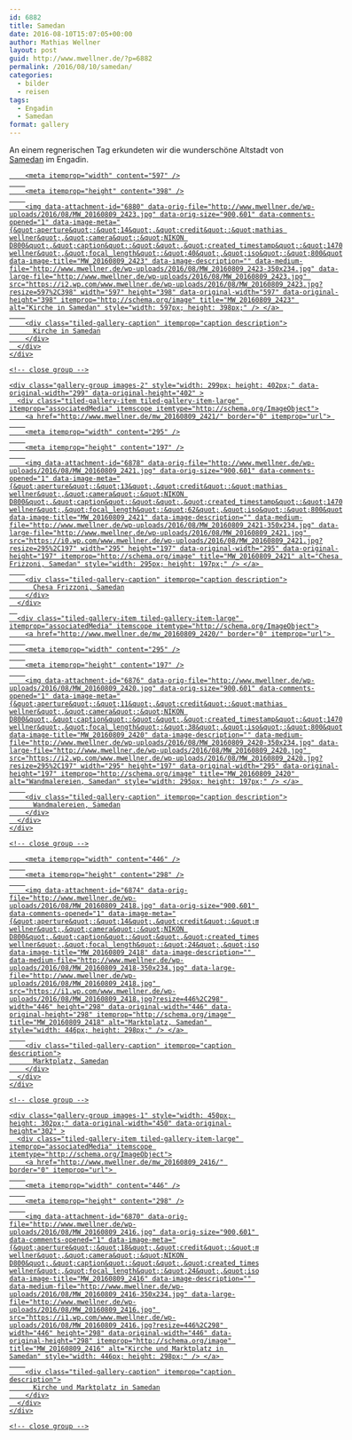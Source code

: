 ```yaml
---
id: 6882
title: Samedan
date: 2016-08-10T15:07:05+00:00
author: Mathias Wellner
layout: post
guid: http://www.mwellner.de/?p=6882
permalink: /2016/08/10/samedan/
categories:
  - bilder
  - reisen
tags:
  - Engadin
  - Samedan
format: gallery
---
```

An einem regnerischen Tag erkundeten wir die wunderschöne Altstadt von <a href="https://de.wikipedia.org/wiki/Samedan" title="Samedan" target="_blank">Samedan</a> im Engadin. 

<div class="tiled-gallery type-rectangular tiled-gallery-unresized" data-original-width="900" data-carousel-extra='{&quot;blog_id&quot;:1,&quot;permalink&quot;:&quot;http:\/\/www.mwellner.de\/2016\/08\/10\/samedan\/&quot;,&quot;likes_blog_id&quot;:&quot;9056871&quot;}' itemscope itemtype="http://schema.org/ImageGallery" >
  <div class="gallery-row" style="width: 900px; height: 402px;" data-original-width="900" data-original-height="402" >
    <div class="gallery-group images-1" style="width: 601px; height: 402px;" data-original-width="601" data-original-height="402" >
      <div class="tiled-gallery-item tiled-gallery-item-large" itemprop="associatedMedia" itemscope itemtype="http://schema.org/ImageObject">
        <a href="http://www.mwellner.de/mw_20160809_2423/" border="0" itemprop="url"> 
        
        <meta itemprop="width" content="597" />
        
        <meta itemprop="height" content="398" />
        
        <img data-attachment-id="6880" data-orig-file="http://www.mwellner.de/wp-uploads/2016/08/MW_20160809_2423.jpg" data-orig-size="900,601" data-comments-opened="1" data-image-meta="{&quot;aperture&quot;:&quot;14&quot;,&quot;credit&quot;:&quot;mathias wellner&quot;,&quot;camera&quot;:&quot;NIKON D800&quot;,&quot;caption&quot;:&quot;&quot;,&quot;created_timestamp&quot;:&quot;1470740203&quot;,&quot;copyright&quot;:&quot;mathias wellner&quot;,&quot;focal_length&quot;:&quot;40&quot;,&quot;iso&quot;:&quot;800&quot;,&quot;shutter_speed&quot;:&quot;0.00125&quot;,&quot;title&quot;:&quot;&quot;,&quot;orientation&quot;:&quot;0&quot;}" data-image-title="MW_20160809_2423" data-image-description="" data-medium-file="http://www.mwellner.de/wp-uploads/2016/08/MW_20160809_2423-350x234.jpg" data-large-file="http://www.mwellner.de/wp-uploads/2016/08/MW_20160809_2423.jpg" src="https://i2.wp.com/www.mwellner.de/wp-uploads/2016/08/MW_20160809_2423.jpg?resize=597%2C398" width="597" height="398" data-original-width="597" data-original-height="398" itemprop="http://schema.org/image" title="MW_20160809_2423" alt="Kirche in Samedan" style="width: 597px; height: 398px;" /> </a> 
        
        <div class="tiled-gallery-caption" itemprop="caption description">
          Kirche in Samedan
        </div>
      </div>
    </div>
    
    <!-- close group -->
    
    <div class="gallery-group images-2" style="width: 299px; height: 402px;" data-original-width="299" data-original-height="402" >
      <div class="tiled-gallery-item tiled-gallery-item-large" itemprop="associatedMedia" itemscope itemtype="http://schema.org/ImageObject">
        <a href="http://www.mwellner.de/mw_20160809_2421/" border="0" itemprop="url"> 
        
        <meta itemprop="width" content="295" />
        
        <meta itemprop="height" content="197" />
        
        <img data-attachment-id="6878" data-orig-file="http://www.mwellner.de/wp-uploads/2016/08/MW_20160809_2421.jpg" data-orig-size="900,601" data-comments-opened="1" data-image-meta="{&quot;aperture&quot;:&quot;13&quot;,&quot;credit&quot;:&quot;mathias wellner&quot;,&quot;camera&quot;:&quot;NIKON D800&quot;,&quot;caption&quot;:&quot;&quot;,&quot;created_timestamp&quot;:&quot;1470740161&quot;,&quot;copyright&quot;:&quot;mathias wellner&quot;,&quot;focal_length&quot;:&quot;62&quot;,&quot;iso&quot;:&quot;800&quot;,&quot;shutter_speed&quot;:&quot;0.0015625&quot;,&quot;title&quot;:&quot;&quot;,&quot;orientation&quot;:&quot;0&quot;}" data-image-title="MW_20160809_2421" data-image-description="" data-medium-file="http://www.mwellner.de/wp-uploads/2016/08/MW_20160809_2421-350x234.jpg" data-large-file="http://www.mwellner.de/wp-uploads/2016/08/MW_20160809_2421.jpg" src="https://i0.wp.com/www.mwellner.de/wp-uploads/2016/08/MW_20160809_2421.jpg?resize=295%2C197" width="295" height="197" data-original-width="295" data-original-height="197" itemprop="http://schema.org/image" title="MW_20160809_2421" alt="Chesa Frizzoni, Samedan" style="width: 295px; height: 197px;" /> </a> 
        
        <div class="tiled-gallery-caption" itemprop="caption description">
          Chesa Frizzoni, Samedan
        </div>
      </div>
      
      <div class="tiled-gallery-item tiled-gallery-item-large" itemprop="associatedMedia" itemscope itemtype="http://schema.org/ImageObject">
        <a href="http://www.mwellner.de/mw_20160809_2420/" border="0" itemprop="url"> 
        
        <meta itemprop="width" content="295" />
        
        <meta itemprop="height" content="197" />
        
        <img data-attachment-id="6876" data-orig-file="http://www.mwellner.de/wp-uploads/2016/08/MW_20160809_2420.jpg" data-orig-size="900,601" data-comments-opened="1" data-image-meta="{&quot;aperture&quot;:&quot;11&quot;,&quot;credit&quot;:&quot;mathias wellner&quot;,&quot;camera&quot;:&quot;NIKON D800&quot;,&quot;caption&quot;:&quot;&quot;,&quot;created_timestamp&quot;:&quot;1470740116&quot;,&quot;copyright&quot;:&quot;mathias wellner&quot;,&quot;focal_length&quot;:&quot;38&quot;,&quot;iso&quot;:&quot;800&quot;,&quot;shutter_speed&quot;:&quot;0.002&quot;,&quot;title&quot;:&quot;&quot;,&quot;orientation&quot;:&quot;0&quot;}" data-image-title="MW_20160809_2420" data-image-description="" data-medium-file="http://www.mwellner.de/wp-uploads/2016/08/MW_20160809_2420-350x234.jpg" data-large-file="http://www.mwellner.de/wp-uploads/2016/08/MW_20160809_2420.jpg" src="https://i2.wp.com/www.mwellner.de/wp-uploads/2016/08/MW_20160809_2420.jpg?resize=295%2C197" width="295" height="197" data-original-width="295" data-original-height="197" itemprop="http://schema.org/image" title="MW_20160809_2420" alt="Wandmalereien, Samedan" style="width: 295px; height: 197px;" /> </a> 
        
        <div class="tiled-gallery-caption" itemprop="caption description">
          Wandmalereien, Samedan
        </div>
      </div>
    </div>
    
    <!-- close group -->
  </div>
  
  <!-- close row -->
  
  <div class="gallery-row" style="width: 900px; height: 302px;" data-original-width="900" data-original-height="302" >
    <div class="gallery-group images-1" style="width: 450px; height: 302px;" data-original-width="450" data-original-height="302" >
      <div class="tiled-gallery-item tiled-gallery-item-large" itemprop="associatedMedia" itemscope itemtype="http://schema.org/ImageObject">
        <a href="http://www.mwellner.de/mw_20160809_2418/" border="0" itemprop="url"> 
        
        <meta itemprop="width" content="446" />
        
        <meta itemprop="height" content="298" />
        
        <img data-attachment-id="6874" data-orig-file="http://www.mwellner.de/wp-uploads/2016/08/MW_20160809_2418.jpg" data-orig-size="900,601" data-comments-opened="1" data-image-meta="{&quot;aperture&quot;:&quot;14&quot;,&quot;credit&quot;:&quot;mathias wellner&quot;,&quot;camera&quot;:&quot;NIKON D800&quot;,&quot;caption&quot;:&quot;&quot;,&quot;created_timestamp&quot;:&quot;1470739959&quot;,&quot;copyright&quot;:&quot;mathias wellner&quot;,&quot;focal_length&quot;:&quot;24&quot;,&quot;iso&quot;:&quot;800&quot;,&quot;shutter_speed&quot;:&quot;0.00125&quot;,&quot;title&quot;:&quot;&quot;,&quot;orientation&quot;:&quot;0&quot;}" data-image-title="MW_20160809_2418" data-image-description="" data-medium-file="http://www.mwellner.de/wp-uploads/2016/08/MW_20160809_2418-350x234.jpg" data-large-file="http://www.mwellner.de/wp-uploads/2016/08/MW_20160809_2418.jpg" src="https://i1.wp.com/www.mwellner.de/wp-uploads/2016/08/MW_20160809_2418.jpg?resize=446%2C298" width="446" height="298" data-original-width="446" data-original-height="298" itemprop="http://schema.org/image" title="MW_20160809_2418" alt="Marktplatz, Samedan" style="width: 446px; height: 298px;" /> </a> 
        
        <div class="tiled-gallery-caption" itemprop="caption description">
          Marktplatz, Samedan
        </div>
      </div>
    </div>
    
    <!-- close group -->
    
    <div class="gallery-group images-1" style="width: 450px; height: 302px;" data-original-width="450" data-original-height="302" >
      <div class="tiled-gallery-item tiled-gallery-item-large" itemprop="associatedMedia" itemscope itemtype="http://schema.org/ImageObject">
        <a href="http://www.mwellner.de/mw_20160809_2416/" border="0" itemprop="url"> 
        
        <meta itemprop="width" content="446" />
        
        <meta itemprop="height" content="298" />
        
        <img data-attachment-id="6870" data-orig-file="http://www.mwellner.de/wp-uploads/2016/08/MW_20160809_2416.jpg" data-orig-size="900,601" data-comments-opened="1" data-image-meta="{&quot;aperture&quot;:&quot;18&quot;,&quot;credit&quot;:&quot;mathias wellner&quot;,&quot;camera&quot;:&quot;NIKON D800&quot;,&quot;caption&quot;:&quot;&quot;,&quot;created_timestamp&quot;:&quot;1470739938&quot;,&quot;copyright&quot;:&quot;mathias wellner&quot;,&quot;focal_length&quot;:&quot;24&quot;,&quot;iso&quot;:&quot;800&quot;,&quot;shutter_speed&quot;:&quot;0.0008&quot;,&quot;title&quot;:&quot;&quot;,&quot;orientation&quot;:&quot;0&quot;}" data-image-title="MW_20160809_2416" data-image-description="" data-medium-file="http://www.mwellner.de/wp-uploads/2016/08/MW_20160809_2416-350x234.jpg" data-large-file="http://www.mwellner.de/wp-uploads/2016/08/MW_20160809_2416.jpg" src="https://i1.wp.com/www.mwellner.de/wp-uploads/2016/08/MW_20160809_2416.jpg?resize=446%2C298" width="446" height="298" data-original-width="446" data-original-height="298" itemprop="http://schema.org/image" title="MW_20160809_2416" alt="Kirche und Marktplatz in Samedan" style="width: 446px; height: 298px;" /> </a> 
        
        <div class="tiled-gallery-caption" itemprop="caption description">
          Kirche und Marktplatz in Samedan
        </div>
      </div>
    </div>
    
    <!-- close group -->
  </div>
  
  <!-- close row -->
</div>